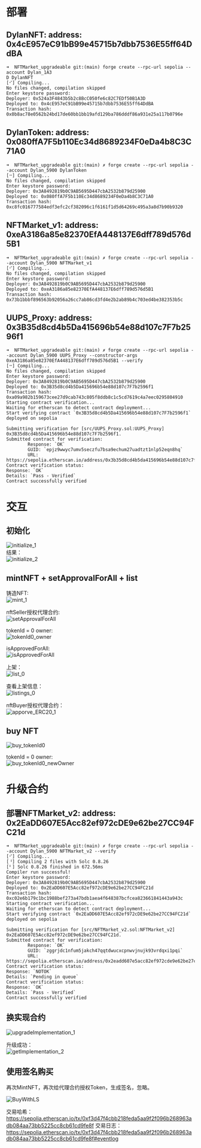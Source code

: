 # 部署
## DylanNFT: address: 0x4cE957eC91bB99e45715b7dbb7536E55ff64DdBA
```shell
➜  NFTMarket_upgradeable git:(main) forge create --rpc-url sepolia --account Dylan_1A3
D DylanNFT           
[⠊] Compiling...
No files changed, compilation skipped
Enter keystore password:
Deployer: 0x524a3F4843b5b2c8BcC050fe6c82C7EDf50B1A3D
Deployed to: 0x4cE957eC91bB99e45715b7dbb7536E55ff64DdBA
Transaction hash: 0x0b8ac78e0562b24bd17de60bb1bb19afd129ba786dddf86a931e25a117b0796e
```

## DylanToken: address: 0x080ffA7F5b110Ec34d8689234F0eDa4b8C3C71A0
```shell
➜  NFTMarket_upgradeable git:(main) ✗ forge create --rpc-url sepolia --account Dylan_5900 DylanToken               
[⠒] Compiling...
No files changed, compilation skipped
Enter keystore password:
Deployer: 0x3A8492819b0C9AB5695D447cbA2532b879d25900
Deployed to: 0x080ffA7F5b110Ec34d8689234F0eDa4b8C3C71A0
Transaction hash: 0xc8fc016777584edf3efc2cf382096c1f6161f1d5d64269c495a3a8d7b90b9320
```

## NFTMarket_v1: address: 0xeA3186a85e82370EfA448137E6dff789d576d5B1
```shell
➜  NFTMarket_upgradeable git:(main) ✗ forge create --rpc-url sepolia --account Dylan_5900 NFTMarket_v1
[⠊] Compiling...
No files changed, compilation skipped
Enter keystore password:
Deployer: 0x3A8492819b0C9AB5695D447cbA2532b879d25900
Deployed to: 0xeA3186a85e82370EfA448137E6dff789d576d5B1
Transaction hash: 0x73b1bbbf896563b92056a26cc7ab86cd3fd4e2b2ab89b4c703ed4be382353b5c
```

## UUPS_Proxy: address: 0x3B35d8cd4b5Da415696b54e88d107c7F7b2596f1
```shell
➜  NFTMarket_upgradeable git:(main) ✗ forge create --rpc-url sepolia --account Dylan_5900 UUPS_Proxy --constructor-args 0xeA3186a85e82370EfA448137E6dff789d576d5B1 --verify       
[⠒] Compiling...
No files changed, compilation skipped
Enter keystore password:
Deployer: 0x3A8492819b0C9AB5695D447cbA2532b879d25900
Deployed to: 0x3B35d8cd4b5Da415696b54e88d107c7F7b2596f1
Transaction hash: 0xa09a982b159673cee27d9cab743c805f8ddb8c1c5cd7619c4a7eec0295804910
Starting contract verification...
Waiting for etherscan to detect contract deployment...
Start verifying contract `0x3B35d8cd4b5Da415696b54e88d107c7F7b2596f1` deployed on sepolia

Submitting verification for [src/UUPS_Proxy.sol:UUPS_Proxy] 0x3B35d8cd4b5Da415696b54e88d107c7F7b2596f1.
Submitted contract for verification:
        Response: `OK`
        GUID: `epjz9wwyc7umv5seczfu7bsa9echum27uadtzt1nlp52eqn8hq`
        URL: https://sepolia.etherscan.io/address/0x3b35d8cd4b5da415696b54e88d107c7f7b2596f1
Contract verification status:
Response: `OK`
Details: `Pass - Verified`
Contract successfully verified
```

# 交互
## 初始化
![initialize_1](./img/initialize_1.png)  
结果：  
![initialize_2](./img/initialize_2.png)  

## mintNFT + setApprovalForAll + list
铸造NFT:  
![mint_1](./img/mint_1.png)  

nftSeller授权代理合约:  
![setApprovalForAll](./img/setApprovalForAll.png)  

tokenId = 0 owner:  
![tokenId0_owner](./img/tokenId0_owner.png)  

isApprovedForAll:  
![isApprovedForAll](./img/isApprovedForAll.png)  

上架：  
![list_0](./img/list_0.png)  

查看上架信息：  
![listings_0](./img/listings_0.png)  

nftBuyer授权代理合约：  
![apporve_ERC20_1](./img/apporve_ERC20_1.png)  

## buy NFT
![buy_tokenId0](./img/buy_tokenId0.png)  

tokenId = 0 owner:  
![buy_tokenId0_newOwner](./img/buy_tokenId0_newOwner.png)  

# 升级合约
## 部署NFTMarket_v2: address: 0x2EaDD607E5Acc82ef972cDE9e62be27CC94FC21d
```shell
➜  NFTMarket_upgradeable git:(main) ✗ forge create --rpc-url sepolia --account Dylan_5900 NFTMarket_v2 --verify
[⠊] Compiling...
[⠘] Compiling 2 files with Solc 0.8.26
[⠃] Solc 0.8.26 finished in 672.56ms
Compiler run successful!
Enter keystore password:
Deployer: 0x3A8492819b0C9AB5695D447cbA2532b879d25900
Deployed to: 0x2EaDD607E5Acc82ef972cDE9e62be27CC94FC21d
Transaction hash: 0xc02e6b179c1bc1988bef273a47bdb1aea4f648387bcfcea823661841443a943c
Starting contract verification...
Waiting for etherscan to detect contract deployment...
Start verifying contract `0x2EaDD607E5Acc82ef972cDE9e62be27CC94FC21d` deployed on sepolia

Submitting verification for [src/NFTMarket_v2.sol:NFTMarket_v2] 0x2EaDD607E5Acc82ef972cDE9e62be27CC94FC21d.
Submitted contract for verification:
        Response: `OK`
        GUID: `zggrjdc1nfum5jakch47qqtdwucxcpnwvjnujk93vrdqxi1pqi`
        URL: https://sepolia.etherscan.io/address/0x2eadd607e5acc82ef972cde9e62be27cc94fc21d
Contract verification status:
Response: `NOTOK`
Details: `Pending in queue`
Contract verification status:
Response: `OK`
Details: `Pass - Verified`
Contract successfully verified
```

## 换实现合约
![upgradeImplementation_1](./img/upgradeImplementation_1.png)  

升级成功：  
![getImplementation_2](./img/getImplementation_2.png)


## 使用签名购买
再次MintNFT，再次给代理合约授权Token，生成签名，忽略。

![BuyWithLS](./img/BuyWithLS.png)  

交易哈希：https://sepolia.etherscan.io/tx/0xf3d47f4cbb218feda5aa9f2f096b268963adb084aa73bb5225cc8cb61cd9fe8f
交易日志：https://sepolia.etherscan.io/tx/0xf3d47f4cbb218feda5aa9f2f096b268963adb084aa73bb5225cc8cb61cd9fe8f#eventlog
